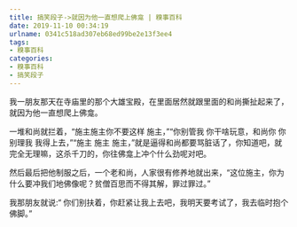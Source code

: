 ```yaml
---
title: 搞笑段子->就因为他一直想爬上佛龛 | 糗事百科
date: 2019-11-10 00:34:19
urlname: 0341c518ad307eb68ed99be2e13f3ee4
tags: 
- 糗事百科
categories:
- 糗事百科
- 搞笑段子
---
```

我一朋友那天在寺庙里的那个大雄宝殿，在里面居然就跟里面的和尚撕扯起来了，就因为他一直想爬上佛龛。

一堆和尚就拦着，“施主施主你不要这样 施主，”“你别管我 你干啥玩意，和尚你 你别理我 我得上去，”“施主 施主 施主，”就是逼得和尚都要骂脏话了，你知道吧，就完全无理嘛，这杀千刀的，你往佛龛上冲个什么劲呢对吧。

然后最后把他制服之后，一个老和尚，人家很有修养地就出来，“这位施主，你为什么要冲我们地佛像呢？贫僧百思而不得其解，罪过罪过。”

我那朋友就说:“ 你们别扶着，你赶紧让我上去吧，我明天要考试了，我去临时抱个佛脚。”



